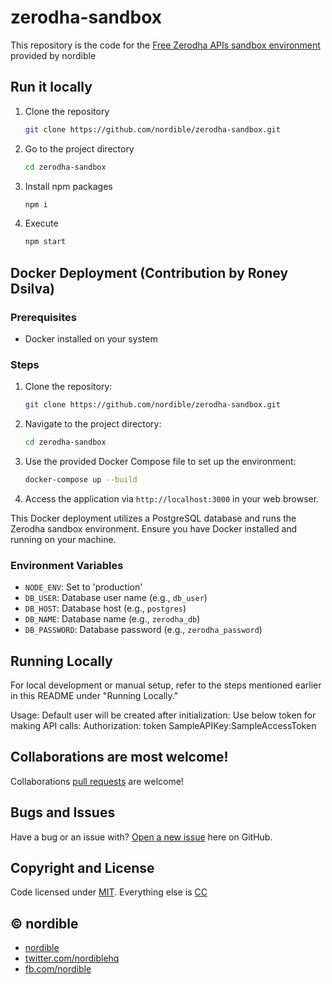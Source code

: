 # zerodha-sandbox
This repository is the code for the [Free Zerodha APIs sandbox environment](https://nordible.com/zerodha-sandbox/) provided by nordible

## Run it locally

1. Clone the repository

    ```bash
    git clone https://github.com/nordible/zerodha-sandbox.git
    ```

2. Go to the project directory

    ```bash
    cd zerodha-sandbox
    ```

3. Install npm packages

    ```bash
    npm i
    ```

4. Execute

    ```bash
    npm start
    ```

## Docker Deployment (Contribution by Roney Dsilva)

### Prerequisites
- Docker installed on your system

### Steps

1. Clone the repository:

    ```bash
    git clone https://github.com/nordible/zerodha-sandbox.git
    ```

2. Navigate to the project directory:

    ```bash
    cd zerodha-sandbox
    ```

3. Use the provided Docker Compose file to set up the environment:

    ```bash
    docker-compose up --build
    ```

4. Access the application via `http://localhost:3000` in your web browser.

This Docker deployment utilizes a PostgreSQL database and runs the Zerodha sandbox environment. Ensure you have Docker installed and running on your machine.

### Environment Variables
- `NODE_ENV`: Set to 'production'
- `DB_USER`: Database user name (e.g., `db_user`)
- `DB_HOST`: Database host (e.g., `postgres`)
- `DB_NAME`: Database name (e.g., `zerodha_db`)
- `DB_PASSWORD`: Database password (e.g., `zerodha_password`)

## Running Locally

For local development or manual setup, refer to the steps mentioned earlier in this README under "Running Locally."


Usage:
 Default user will be created after initialization:
 Use below token for making API calls:
 Authorization: token SampleAPIKey:SampleAccessToken

## Collaborations are most welcome!
Collaborations [pull requests](https://github.com/nordible/zerodha-mock-apis/pulls) are welcome!

## Bugs and Issues

Have a bug or an issue with? [Open a new issue](https://github.com/nordible/zerodha-mock-apis/issues) here on GitHub.

## Copyright and License

Code licensed under [MIT](https://opensource.org/licenses/MIT). Everything else is [CC](http://creativecommons.org/)

## &copy; nordible

* [nordible](http://nordible.com/)
* [twitter.com/nordiblehq](https://twitter.com/nordiblehq)
* [fb.com/nordible](https://www.facebook.com/nordible)

